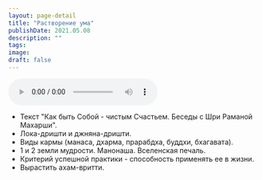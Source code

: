 ```yaml
---
layout: page-detail
title: "Растворение ума"
publishDate: 2021.05.08
description: ""
tags:
image:
draft: false
---
```


<audio title="2021.05.08 - Растворение ума.mp3" src="https://filer-api.advayta.org/v1.0/public/files/72950" controls=""></audio>

* Текст "Как быть Собой - чистым Счастьем. Беседы с Шри Раманой Махарши".
* Лока-дришти и джняна-дришти.
* Виды кармы (манаса, дхарма, прарабдха, буддхи, бхагавата).
* 1 и 2 земли мудрости. Манонаша. Вселенская печаль.
* Критерий успешной практики - способность применять ее в жизни.
* Вырастить ахам-вритти.

  
